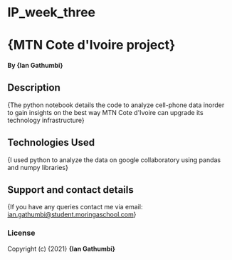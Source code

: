 # IP_week_three
# {MTN Cote d'Ivoire project}
#### By **{Ian Gathumbi}**
## Description
{The python notebook details the code to analyze cell-phone data inorder to gain insights on the best way MTN Cote d'Ivoire can upgrade its technology infrastructure}
## Technologies Used
{I used python to analyze the data on google collaboratory using pandas and numpy libraries}
## Support and contact details
{If you have any queries contact me via email: ian.gathumbi@student.moringaschool.com}
### License
Copyright (c) {2021} **{Ian Gathumbi}**
